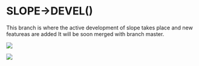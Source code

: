 SLOPE->DEVEL()
==============

This branch is where the active development of slope takes place and new featureas are added
It will be soon merged with branch master.

![](https://github.com/elvismt/slope/blob/devel/demos/linux.png)

![](https://github.com/elvismt/slope/blob/devel/demos/windows.png)

